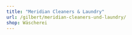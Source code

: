 ```yaml
---
title: "Meridian Cleaners & Laundry"
url: /gilbert/meridian-cleaners-und-laundry/
shop: Wäscherei
---
```


